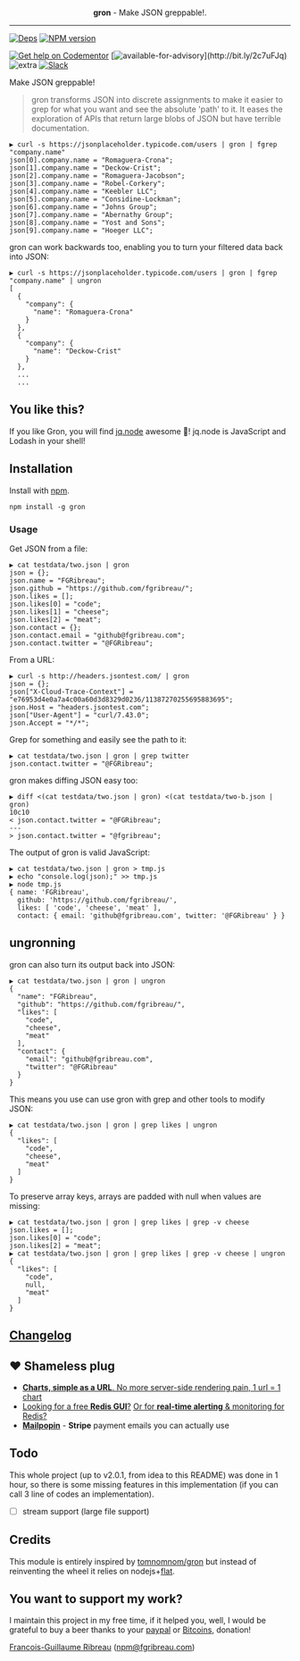 <div align="center">
  <br><p><strong>gron</strong> - Make JSON greppable!.</p>
</div>

-----------------------------------------------------

<!-- [![Build Status](https://img.shields.io/circleci/project/FGRibreau/gron.svg)](https://circleci.com/gh/FGRibreau/gron/) [![Coverage Status](https://img.shields.io/coveralls/FGRibreau/gron/master.svg)](https://coveralls.io/github/FGRibreau/gron?branch=master)  -->

[![Deps](	https://img.shields.io/david/FGRibreau/gron.svg)](https://david-dm.org/FGRibreau/gron) [![NPM version](https://img.shields.io/npm/v/gron.svg)](http://badge.fury.io/js/gron)
<!-- [![Downloads](http://img.shields.io/npm/dm/gron.svg)](https://www.npmjs.com/package/gron) -->

[![Get help on Codementor](https://cdn.codementor.io/badges/get_help_github.svg)](https://www.codementor.io/francois-guillaume-ribreau?utm_source=github&utm_medium=button&utm_term=francois-guillaume-ribreau&utm_campaign=github) [![available-for-advisory](https://img.shields.io/badge/available%20for%20consulting%20advisory-yes-ff69b4.svg?)](http://bit.ly/2c7uFJq) ![extra](https://img.shields.io/badge/actively%20maintained-yes-ff69b4.svg) [![Slack](https://img.shields.io/badge/Slack-Join%20our%20tech%20community-17202A?logo=slack)](https://join.slack.com/t/fgribreau/shared_invite/zt-edpjwt2t-Zh39mDUMNQ0QOr9qOj~jrg)

<!-- ![NPM](https://nodei.co/npm/gron.png?downloadRank=true) ![NPM](https://nodei.co/npm-dl/gron.png?months=3&height=2) -->

Make JSON greppable!

> gron transforms JSON into discrete assignments to make it easier to grep for what you want and see the absolute 'path' to it. It eases the exploration of APIs that return large blobs of JSON but have terrible documentation.

```
▶ curl -s https://jsonplaceholder.typicode.com/users | gron | fgrep "company.name"
json[0].company.name = "Romaguera-Crona";
json[1].company.name = "Deckow-Crist";
json[2].company.name = "Romaguera-Jacobson";
json[3].company.name = "Robel-Corkery";
json[4].company.name = "Keebler LLC";
json[5].company.name = "Considine-Lockman";
json[6].company.name = "Johns Group";
json[7].company.name = "Abernathy Group";
json[8].company.name = "Yost and Sons";
json[9].company.name = "Hoeger LLC";
```

gron can work backwards too, enabling you to turn your filtered data back into JSON:


```
▶ curl -s https://jsonplaceholder.typicode.com/users | gron | fgrep "company.name" | ungron
[
  {
    "company": {
      "name": "Romaguera-Crona"
    }
  },
  {
    "company": {
      "name": "Deckow-Crist"
    }
  },
  ...
  ...
```
## You like this?

If you like Gron, you will find [jq.node](https://github.com/FGRibreau/jq.node) awesome :rocket:! jq.node is JavaScript and Lodash in your shell!

## Installation

Install with [npm](https://npmjs.org/package/gron).

    npm install -g gron

### Usage

Get JSON from a file:

```
▶ cat testdata/two.json | gron
json = {};
json.name = "FGRibreau";
json.github = "https://github.com/fgribreau/";
json.likes = [];
json.likes[0] = "code";
json.likes[1] = "cheese";
json.likes[2] = "meat";
json.contact = {};
json.contact.email = "github@fgribreau.com";
json.contact.twitter = "@FGRibreau";
```

From a URL:

```
▶ curl -s http://headers.jsontest.com/ | gron
json = {};
json["X-Cloud-Trace-Context"] = "e76953d4e0a7a4c00a60d3d8329d0236/11387270255695883695";
json.Host = "headers.jsontest.com";
json["User-Agent"] = "curl/7.43.0";
json.Accept = "*/*";
```

Grep for something and easily see the path to it:

```
▶ cat testdata/two.json | gron | grep twitter
json.contact.twitter = "@FGRibreau";
```

gron makes diffing JSON easy too:

```
▶ diff <(cat testdata/two.json | gron) <(cat testdata/two-b.json | gron)
10c10
< json.contact.twitter = "@FGRibreau";
---
> json.contact.twitter = "@fgribreau";
```

The output of gron is valid JavaScript:

```
▶ cat testdata/two.json | gron > tmp.js
▶ echo "console.log(json);" >> tmp.js
▶ node tmp.js
{ name: 'FGRibreau',
  github: 'https://github.com/fgribreau/',
  likes: [ 'code', 'cheese', 'meat' ],
  contact: { email: 'github@fgribreau.com', twitter: '@FGRibreau' } }
```

## ungronning

gron can also turn its output back into JSON:

```
▶ cat testdata/two.json | gron | ungron
{
  "name": "FGRibreau",
  "github": "https://github.com/fgribreau/",
  "likes": [
    "code",
    "cheese",
    "meat"
  ],
  "contact": {
    "email": "github@fgribreau.com",
    "twitter": "@FGRibreau"
  }
}
```

This means you use can use gron with grep and other tools to modify JSON:

```
▶ cat testdata/two.json | gron | grep likes | ungron
{
  "likes": [
    "code",
    "cheese",
    "meat"
  ]
}
```

To preserve array keys, arrays are padded with null when values are missing:

```
▶ cat testdata/two.json | gron | grep likes | grep -v cheese
json.likes = [];
json.likes[0] = "code";
json.likes[2] = "meat";
▶ cat testdata/two.json | gron | grep likes | grep -v cheese | ungron
{
  "likes": [
    "code",
    null,
    "meat"
  ]
}
```

## [Changelog](CHANGELOG.md)

## ❤️ Shameless plug

- [**Charts, simple as a URL**. No more server-side rendering pain, 1 url = 1 chart](https://image-charts.com)
- [Looking for a free **Redis GUI**?](https://www.redsmin.com) [Or for **real-time alerting** & monitoring for Redis?](http://redsmin.com)
- [**Mailpopin**](https://mailpop.in/) - **Stripe** payment emails you can actually use


## Todo

This whole project (up to v2.0.1, from idea to this README) was done in 1 hour, so there is some missing features in this implementation (if you can call 3 line of codes an implementation).

- [ ] stream support (large file support)


## Credits

This module is entirely inspired by [tomnomnom/gron](https://github.com/tomnomnom/gron) but instead of reinventing the wheel it relies on nodejs+[flat](https://github.com/hughsk/flat).

## You want to support my work?

I maintain this project in my free time, if it helped you, well, I would be grateful to buy a beer thanks to your [paypal](https://paypal.me/fgribreau) or [Bitcoins](https://www.coinbase.com/fgribreau), donation!

[Francois-Guillaume Ribreau](http://fgribreau.com) (npm@fgribreau.com)
